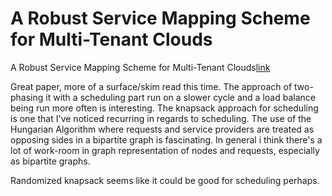 # A Robust Service Mapping Scheme for Multi-Tenant Clouds
A Robust Service Mapping Scheme for Multi-Tenant Clouds[link](http://staff.ustc.edu.cn/~zgm1993/papers/2021+ToN+A%20Robust%20Service%20Mapping%20Scheme%20for%20Multi-Tenant%20Clouds.pdf)

Great paper, more of a surface/skim read this time. The approach of two-phasing it with a scheduling part run on a slower cycle and a load balance being run more often is interesting. The knapsack approach for scheduling is one that I've noticed recurring in regards to scheduling. The use of the Hungarian Algorithm where requests and service providers are treated as opposing sides in a bipartite graph is fascinating. In general i think there's a lot of work-room in graph representation of nodes and requests, especially as bipartite graphs. 

Randomized knapsack seems like it could be good for scheduling perhaps.
